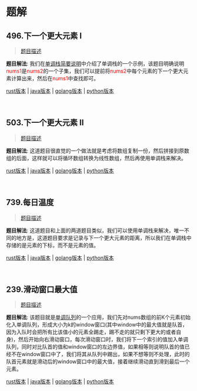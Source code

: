 # 题解

## 496.下一个更大元素 I

> [题目描述](https://leetcode-cn.com/problems/next-greater-element-i/description/)

**题目解法**: 我们在[单调栈简要说明](./brief_introduction.md)中介绍了单调栈的一个示例，该题目明确说明<span style="color:red">nums1</span>是<span style="color:red">nums2</span>的一个子集，我们可以提前将<span style="color:red">nums2</span>中每个元素的下一个更大元素计算出来，然后在<span style="color:red">nums1</span>中查找即可。

[rust版本](../../../codes/rust/496.下一个更大元素-i.rs) |
[java版本](../../../codes/java/496.下一个更大元素-i.java) |
[golang版本](../../../codes/golang/496.下一个更大元素-i.go) |
[python版本](../../../codes/python/496.下一个更大元素-i.py)

</br>

## 503.下一个更大元素 II

> [题目描述](https://leetcode.cn/problems/next-greater-element-ii/description/)

**题目解法**:  这道题目很直觉的一个做法就是考虑将数组复制一份，然后拼接到原数组的后面，这样就可以将循环数组转换为线性数组，然后再使用单调栈来解决。

[rust版本](../../../codes/rust/503.下一个更大元素-ii.rs) |
[java版本](../../../codes/java/503.下一个更大元素-ii.java) |
[golang版本](../../../codes/golang/503.下一个更大元素-ii.go) |
[python版本](../../../codes/python/503.下一个更大元素-ii.py)

</br>

## 739.每日温度

> [题目描述](https://leetcode-cn.com/problems/daily-temperatures/)

**题目解法**:  这道题目和上面的两道题目类似，我们可以使用单调栈来解决，唯一不同的地方是，这道题目要求是记录与下一个更大元素的距离，所以我们在单调栈中存储的是元素的下标，而不是元素的值。

[rust版本](../../../codes/rust/739.每日温度.rs) |
[java版本](../../../codes/java/739.每日温度.java) |
[golang版本](../../../codes/golang/739.每日温度.go) |
[python版本](../../../codes/python/739.每日温度.py)

</br>

## 239.滑动窗口最大值

> [题目描述](https://leetcode-cn.com/problems/sliding-window-maximum/)

**题目解法**: 该题目就是[单调队列](./brief_introduction.md)的一个应用，我们先对nums数组的前K个元素初始化入单调队列，形成大小为k的window窗口(其中window中的最大值就是队首，因为入队时会把所有比该值小的元素全踢走，踢不走的就只剩下更大的或者自身)，然后开始向右滑动窗口，每次滑动窗口时，我们将下一个索引的值加入单调队列，同时对比队首的值和window窗口的左边界值，如果相等则说明队首的值已经不在window窗口中了，我们将其从队列中踢出，如果不想等则不处理，此时的队首元素就是滑动后的window窗口中的最大值，接着继续滑动直到滑到最后一个元素。

[rust版本](../../../codes/rust/239.滑动窗口最大值.rs) |
[java版本](../../../codes/java/239.滑动窗口最大值.java) |
[golang版本](../../../codes/golang/239.滑动窗口最大值.go) |
[python版本](../../../codes/python/239.滑动窗口最大值.py)

</br>
